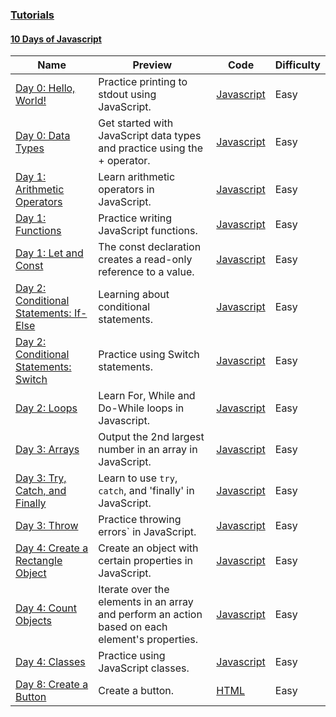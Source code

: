 
### [Tutorials](https://www.hackerrank.com/domains/tutorials)



#### [10 Days of Javascript](https://www.hackerrank.com/domains/tutorials/10-days-of-javascript)

Name | Preview | Code | Difficulty
---- | ------- | ---- | ----------
[Day 0: Hello, World!](https://www.hackerrank.com/challenges/js10-hello-world)|Practice printing to stdout using JavaScript.|[Javascript](js10-hello-world.js)|Easy
[Day 0: Data Types](https://www.hackerrank.com/challenges/js10-data-types)|Get started with JavaScript data types and practice using the + operator.|[Javascript](js10-data-types.js)|Easy
[Day 1: Arithmetic Operators](https://www.hackerrank.com/challenges/js10-arithmetic-operators)|Learn arithmetic operators in JavaScript.|[Javascript](js10-arithmetic-operators.js)|Easy
[Day 1: Functions](https://www.hackerrank.com/challenges/js10-function)|Practice writing JavaScript functions.|[Javascript](js10-function.js)|Easy
[Day 1: Let and Const](https://www.hackerrank.com/challenges/js10-let-and-const)|The const declaration creates a read-only reference to a value.|[Javascript](js10-let-and-const.js)|Easy
[Day 2: Conditional Statements: If-Else](https://www.hackerrank.com/challenges/js10-if-else)|Learning about conditional statements.|[Javascript](js10-if-else.js)|Easy
[Day 2: Conditional Statements: Switch](https://www.hackerrank.com/challenges/js10-switch)|Practice using Switch statements.|[Javascript](js10-switch.js)|Easy
[Day 2: Loops](https://www.hackerrank.com/challenges/js10-loops)|Learn For, While and Do-While loops in Javascript.|[Javascript](js10-loops.js)|Easy
[Day 3: Arrays](https://www.hackerrank.com/challenges/js10-arrays)|Output the 2nd largest number in an array in JavaScript.|[Javascript](js10-arrays.js)|Easy
[Day 3: Try, Catch, and Finally](https://www.hackerrank.com/challenges/js10-try-catch-and-finally)|Learn to use `try`, `catch`, and 'finally' in JavaScript.|[Javascript](js10-try-catch-and-finally.js)|Easy
[Day 3: Throw](https://www.hackerrank.com/challenges/js10-throw)|Practice throwing errors` in JavaScript.|[Javascript](js10-throw.js)|Easy
[Day 4: Create a Rectangle Object](https://www.hackerrank.com/challenges/js10-objects)|Create an object with certain properties in JavaScript.|[Javascript](js10-objects.js)|Easy
[Day 4: Count Objects](https://www.hackerrank.com/challenges/js10-count-objects)|Iterate over the elements in an array and perform an action based on each element's properties.|[Javascript](js10-count-objects.js)|Easy
[Day 4: Classes](https://www.hackerrank.com/challenges/js10-class)|Practice using JavaScript classes.|[Javascript](js10-class.js)|Easy
[Day 8: Create a Button](https://www.hackerrank.com/challenges/js10-create-a-button)|Create a button.|[HTML](js10-create-a-button.html)|Easy

